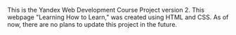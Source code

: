 This is the Yandex Web Development Course Project version 2.
This webpage "Learning How to Learn," was created using HTML and CSS.
As of now, there are no plans to update this project in the future.

